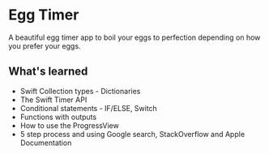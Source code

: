 

# Egg Timer

A beautiful egg timer app to boil your eggs to perfection depending on how you prefer your eggs. 


## What's learned

* Swift Collection types - Dictionaries
* The Swift Timer API
* Conditional statements - IF/ELSE, Switch
* Functions with outputs
* How to use the ProgressView
* 5 step process and using Google search, StackOverflow and Apple Documentation


